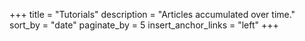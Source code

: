 +++
title = "Tutorials"
description = "Articles accumulated over time."
sort_by = "date"
paginate_by = 5
insert_anchor_links = "left"
+++

